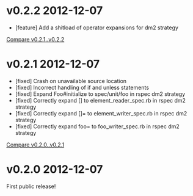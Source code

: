 # v0.2.2 2012-12-07

* [feature] Add a shitload of operator expansions for dm2 strategy

[Compare v0.2.1..v0.2.2](https://github.com/mbj/mutant/compare/v0.2.1...v0.2.2)

# v0.2.1 2012-12-07

* [fixed] Crash on unavailable source location
* [fixed] Incorrect handling of if and unless statements 
* [fixed] Expand Foo#initialize to spec/unit/foo in rspec dm2 strategy
* [fixed] Correctly expand [] to element_reader_spec.rb in rspec dm2 strategy
* [fixed] Correctly expand []= to element_writer_spec.rb in rspec dm2 strategy
* [fixed] Correctly expand foo= to foo_writer_spec.rb in rspec dm2 strategy

[Compare v0.2.0..v0.2.1](https://github.com/mbj/mutant/compare/v0.2.0...v0.2.1)

# v0.2.0 2012-12-07

First public release!
